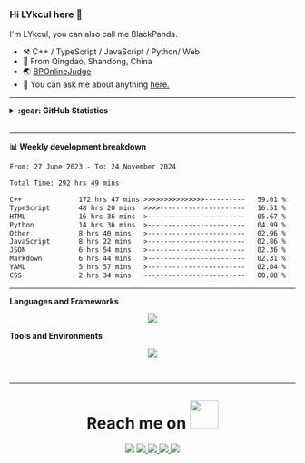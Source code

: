 ### Hi LYkcul here :wave:

I'm LYkcul, you can also call me BlackPanda.

-   :hammer_and_pick: C++ / TypeScript / JavaScript / Python/ Web
-   :seedling: From Qingdao, Shandong, China
-   :earth_asia: [BPOnlineJudge](https://bpoj.top/)
-   :speech_balloon: You can ask me about anything [here.](https://github.com/LYkcul/LYkcul/issues)

---
<details>
  <summary><b>:gear: GitHub Statistics</b></summary>
  <br/>
  <p align="center">
    <a href="https://github.com/LYkcul" class="rich-diff-level-one">
      <img src="https://github-readme-stats.vercel.app/api?username=LYkcul&theme=tokyonight&show_icons=true" alt="LYkcul's Stats"/> 
      <br>
      <img src="https://github-readme-stats.vercel.app/api/top-langs/?username=LYkcul&layout=compact" alt="Top Code"/>
    </a>
  </p>
</details>

<br>

---

**:bar_chart: Weekly development breakdown**

<!--START_SECTION:waka-->

```txt
From: 27 June 2023 - To: 24 November 2024

Total Time: 292 hrs 49 mins

C++              172 hrs 47 mins >>>>>>>>>>>>>>>----------   59.01 %
TypeScript       48 hrs 20 mins  >>>>---------------------   16.51 %
HTML             16 hrs 36 mins  >------------------------   05.67 %
Python           14 hrs 36 mins  >------------------------   04.99 %
Other            8 hrs 40 mins   >------------------------   02.96 %
JavaScript       8 hrs 22 mins   >------------------------   02.86 %
JSON             6 hrs 54 mins   >------------------------   02.36 %
Markdown         6 hrs 44 mins   >------------------------   02.31 %
YAML             5 hrs 57 mins   >------------------------   02.04 %
CSS              2 hrs 34 mins   -------------------------   00.88 %
```

<!--END_SECTION:waka-->

---

**Languages and Frameworks**

<!--
<code><img height="30" src="https://raw.githubusercontent.com/github/explore/80688e429a7d4ef2fca1e82350fe8e3517d3494d/topics/cpp/cpp.png" alt="C++" title="C++"></code>
<code><img height="30" src="https://raw.githubusercontent.com/github/explore/80688e429a7d4ef2fca1e82350fe8e3517d3494d/topics/python/python.png" alt="Python" title="Python"></code>
<code><img height="30" src="https://raw.githubusercontent.com/github/explore/80688e429a7d4ef2fca1e82350fe8e3517d3494d/topics/json/json.png" alt="JSON" title="JSON"></code>
<code><img height="30" src="https://raw.githubusercontent.com/github/explore/80688e429a7d4ef2fca1e82350fe8e3517d3494d/topics/git/git.png" alt="Git" title="Git"></code>
<code><img height="30" src="https://user-images.githubusercontent.com/29084184/218291328-d57affa6-dba3-4ba1-90ff-25cb273fcd84.png" alt="MongoDB" title="mongodb"></code>
<code><img height="30" src="https://raw.githubusercontent.com/github/explore/80688e429a7d4ef2fca1e82350fe8e3517d3494d/topics/typescript/typescript.png" alt="TypeScript" title="TypeScript"></code>
<code><img height="30" src="https://raw.githubusercontent.com/github/explore/80688e429a7d4ef2fca1e82350fe8e3517d3494d/topics/javascript/javascript.png" alt="JavaScript" title="JavaScript"></code>
-->

<p align="center">
  <a href="https://github.com/LYkcul">
    <img src="https://skillicons.dev/icons?i=cpp,html,java,js,jquery,latex,nodejs,py,ts,mongodb,git" />
  </a>
</p>

**Tools and Environments**

<!--
<code><img height="30" src="https://raw.githubusercontent.com/github/explore/80688e429a7d4ef2fca1e82350fe8e3517d3494d/topics/visual-studio-code/visual-studio-code.png" alt="VSCode" title="VSCode"></code>
<code><img height="30" src="https://raw.githubusercontent.com/github/explore/80688e429a7d4ef2fca1e82350fe8e3517d3494d/topics/vim/vim.png" alt="Vim" title="Vim"></code>
<code><img height="30" src="https://raw.githubusercontent.com/github/explore/80688e429a7d4ef2fca1e82350fe8e3517d3494d/topics/markdown/markdown.png" alt="Markdown" title="MarkDown"></code>
<code><img height="30" src="https://raw.githubusercontent.com/github/explore/80688e429a7d4ef2fca1e82350fe8e3517d3494d/topics/ubuntu/ubuntu.png" alt="Ubuntu" title="Ubuntu"></code>
<code><img height="30" src="https://raw.githubusercontent.com/github/explore/80688e429a7d4ef2fca1e82350fe8e3517d3494d/topics/macos/macos.png" alt="MacOS" title="MacOS"></code>
<code><img height="30" src="https://raw.githubusercontent.com/github/explore/80688e429a7d4ef2fca1e82350fe8e3517d3494d/topics/linux/linux.png" alt="Linux" title="Linux"></code>
<code><img height="30" src="https://raw.githubusercontent.com/github/explore/80688e429a7d4ef2fca1e82350fe8e3517d3494d/topics/windows/windows.png" alt="Windows" title="Windows"></code>
-->

<p align="center">
  <a href="https://github.com/LYkcul">
    <img src="https://skillicons.dev/icons?i=vscode,vim,md,visualstudio,linux,github,cloudflare" />
  </a>
</p>

<br>

---

<h1 align="center" style="margin-top: 30px;">
    Reach me on 
    <img src="https://media.giphy.com/media/mGcNjsfWAjY5AEZNw6/giphy.gif" width="50">
</h1>

<p align="center">
  <a href="mailto:pandaliu0812@163.com"><img src="https://img.shields.io/badge/mail-%23D14836.svg?&style=for-the-badge&logo=maildotru&logoColor=white" /></a>
  <a href="https://space.bilibili.com/2023734201">
    <img src="https://img.shields.io/badge/bilibili-%2300AEEC.svg?&style=for-the-badge&logo=bilibili&logoColor=white">
  </a>
  <a href="/img/wechat.png">
    <img src="https://img.shields.io/badge/-Wechat-green?style=for-the-badge&logo=wechat&logoColor=white">
  </a>
  <a href="https://www.luogu.com.cn/user/486799">
    <img src="https://img.shields.io/badge/-luogu-white?style=for-the-badge&logoColor=white">
  </a>
  <a href="https://github.com/LYkcul">
    <img src="https://img.shields.io/badge/-Github-black?style=for-the-badge&logo=github&logoColor=white">
  </a>
</p>
